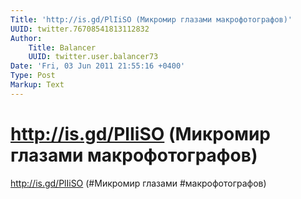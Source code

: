 ```yaml
---
Title: 'http://is.gd/PlIiSO (Микромир глазами макрофотографов)'
UUID: twitter.76708541813112832
Author:
    Title: Balancer
    UUID: twitter.user.balancer73
Date: 'Fri, 03 Jun 2011 21:55:16 +0400'
Type: Post
Markup: Text
---
```


# http://is.gd/PlIiSO (Микромир глазами макрофотографов)

http://is.gd/PlIiSO (#Микромир глазами #макрофотографов)
